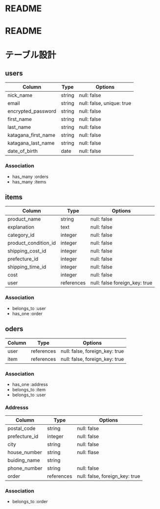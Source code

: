 # README

# README
# テーブル設計

## users
| Column             | Type       | Options                        |
| ------------------ | ---------- | ------------------------------ |
| nick_name          | string     | null: false                    |
| email              | string     | null: false, unique: true      |
| encrypted_password | string     | null: false                    |
| first_name         | string     | null: false                    |
| last_name          | string     | null: false                    |
| katagana_first_name| string     | null: false                    |
| katagana_last_name | string     | null: false                    |
| date_of_birth      | date       | null: false                    |

### Association
- has_many :orders
- has_many :items

## items
| Column                  | Type         | Options                        |
| ------------------------| -------------| ------------------------------ |
| product_name            | string       | null: false                    |
| explanation             | text         | null: false                    |
| category_id             | integer      | null: false                    |
| product_condition_id    | integer      | null: false                    |
| shipping_cost_id        | integer      | null: false                    | 
| prefecture_id           | integer      | null: false                    |
| shipping_time_id        | integer      | null: false                    |
| cost                    | integer      | null: false                    |
| user                    | references   | null: false foreign_key: true  |


### Association
- belongs_to :user
- has_one :order

## oders 
| Column             | Type       | Options                        |
| ------------------ | ---------- | ------------------------------ |
| user               | references | null: false, foreign_key: true |
| item               | references | null: false, foreign_key: true |

### Association
- has_one :address
- belongs_to :item
- belongs_to :user

### Addresss
| Column               | Type         | Options                        |
| ---------------------| -------------| ------------------------------ |
| postal_code          | string       | null: false                    |
| prefecture_id        | integer      | null: false                    |
| city                 | string       | null: false                    |
| house_number         | string       | null: flase                    |
| buiding_name         | string       |                                |
| phone_number         | string       | null: false                    | 
| order                | references   | null: false, foreign_key: true |                   |
### Association
- belongs_to :order